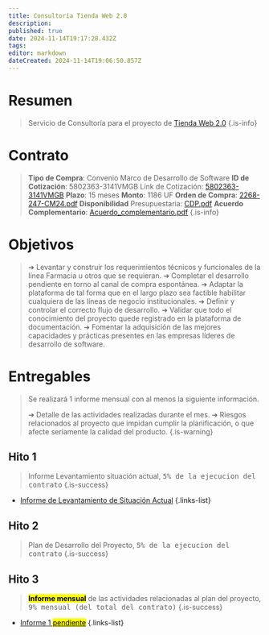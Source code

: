 ```yaml
---
title: Consultoría Tienda Web 2.0
description: 
published: true
date: 2024-11-14T19:17:28.432Z
tags: 
editor: markdown
dateCreated: 2024-11-14T19:06:50.857Z
---
```


# Resumen
> Servicio de Consultoría para el proyecto de [Tienda Web 2.0](https://docs.cenabast.cl/projects/tienda-web-intro)
{.is-info}

# Contrato

> **Tipo de Compra**: Convenio Marco de Desarrollo de Software
> **ID de Cotización**: 5802363-3141VMGB
> Link de Cotización: [5802363-3141VMGB](https://conveniomarco2.mercadopublico.cl/software3/quote_public/requestquote/view/id/5802363-3141VMGB/)
> **Plazo**: 15 meses
> **Monto**: 1186 UF
> **Orden de Compra**: [2268-247-CM24.pdf](/adjuntos/2268-247-cm24.pdf)
> **Disponibilidad** Presupuestaria: [CDP.pdf](/adjuntos/cdp.pdf)
> **Acuerdo Complementario**: [Acuerdo_complementario.pdf](/adjuntos/6690_aprueba_acuerdo_complementario_suscrito_con_sociedad_comerci.pdf)
{.is-info}

# Objetivos

> ➔ Levantar y construir los requerimientos técnicos y funcionales de la línea Farmacia u otros que se requieran.
> ➔ Completar el desarrollo pendiente en torno al canal de compra espontánea.
> ➔ Adaptar la plataforma de tal forma que en el largo plazo sea factible habilitar cualquiera de las líneas de negocio institucionales.
> ➔ Definir y controlar el correcto flujo de desarrollo.
> ➔ Validar que todo el conocimiento del proyecto quede registrado en la plataforma de documentación.
> ➔ Fomentar la adquisición de las mejores capacidades y prácticas presentes en las empresas líderes de desarrollo de software.


# Entregables

> Se realizará 1 informe mensual con al menos la siguiente información.
> 
> ➔ Detalle de las actividades realizadas durante el mes.
> ➔ Riesgos relacionados al proyecto que impidan cumplir la planificación, o que afecte seriamente la calidad del producto.
{.is-warning}


## Hito 1	

> Informe Levantamiento situación actual, <kbd>5% de la ejecucion del contrato</kbd>
{.is-success}

- [Informe de Levantamiento de Situación Actual](informe-de-levantamiento-de-situacion-actual)
{.links-list}

## Hito 2	

> Plan de Desarrollo del Proyecto, <kbd>5% de la ejecucion del contrato</kbd>
{.is-success}

## Hito 3	

> <mark>**Informe mensual**</mark> de las actividades relacionadas al plan del proyecto, <kbd>9% mensual (del total del contrato)</kbd>
{.is-success}

- [Informe 1 <mark>pendiente</mark>](informe1)
{.links-list}




